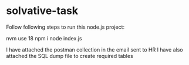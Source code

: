 # solvative-task

Follow following steps to run this node.js project:

nvm use 18
npm i
node index.js

I have attached the postman collection in the email sent to HR
I have also attached the SQL dump file to create required tables
